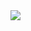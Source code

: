 <picture>
  <source
    srcset="https://github-readme-stats-blue-omega.vercel.app/api?username=sduperret&show_icons=true&theme=dark"
    media="(prefers-color-scheme: dark)"
  />
  <source
    srcset="https://github-readme-stats-blue-omega.vercel.app/api?username=sduperret&show_icons=true"
    media="(prefers-color-scheme: light), (prefers-color-scheme: no-preference)"
  />
  <img src="https://github-readme-stats-blue-omega.vercel.app/api?username=sduperret&show_icons=true" />
</picture>
